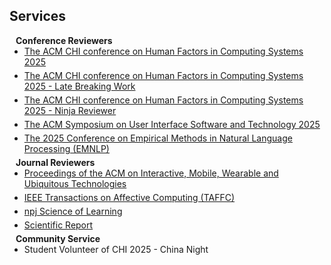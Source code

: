 ## Services

<h4 style="margin:0 10px 0;">Conference Reviewers</h4>

<ul style="margin:0 0 5px;">
  <li><a href="https://chi2025.acm.org/"><autocolor>The ACM CHI conference on Human Factors in Computing Systems 2025</autocolor></a></li>
</ul>

<ul style="margin:0 0 5px;">
  <li><a href="https://chi2025.acm.org/"><autocolor>The ACM CHI conference on Human Factors in Computing Systems 2025 - Late Breaking Work</autocolor></a></li>
</ul>

<ul style="margin:0 0 5px;">
  <li><a href="https://chi2025.acm.org/"><autocolor>The ACM CHI conference on Human Factors in Computing Systems 2025 - Ninja Reviewer</autocolor></a></li>
</ul>

<ul style="margin:0 0 5px;">
  <li><a href="https://uist.acm.org/2025/"><autocolor>The ACM Symposium on User Interface Software and Technology 2025</autocolor></a></li>
</ul>

<ul style="margin:0 0 5px;">
  <li><a href="https://2025.emnlp.org/"><autocolor>The 2025 Conference on Empirical Methods in Natural Language Processing (EMNLP)</autocolor></a></li>
</ul>

<h4 style="margin:0 10px 0;">Journal Reviewers</h4>

<ul style="margin:0 0 5px;">
  <li><a href="https://dl.acm.org/journal/imwut"><autocolor>Proceedings of the ACM on Interactive, Mobile, Wearable and Ubiquitous Technologies</autocolor></a></li>
</ul>


<ul style="margin:0 0 5px;">
  <li><a href="https://ieeexplore.ieee.org/xpl/RecentIssue.jsp?punumber=5165369"><autocolor>IEEE Transactions on Affective Computing (TAFFC)</autocolor></a></li>
</ul>


<ul style="margin:0 0 5px;">
  <li><a href="https://www.nature.com/npjscilearn/"><autocolor>npj Science of Learning</autocolor></a></li>
</ul>


<ul style="margin:0 0 5px;">
  <li><a href="https://www.nature.com/srep/"><autocolor>Scientific Report</autocolor></a></li>
</ul>



<h4 style="margin:0 10px 0;">Community Service</h4>

<ul style="margin:0 0 5px;">
  <li><a><autocolor>Student Volunteer of CHI 2025 - China Night</autocolor></a></li>
</ul>





